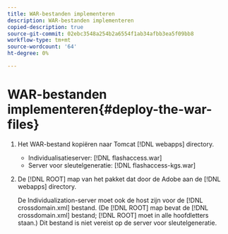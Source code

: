 ```yaml
---
title: WAR-bestanden implementeren
description: WAR-bestanden implementeren
copied-description: true
source-git-commit: 02ebc3548a254b2a6554f1ab34afbb3ea5f09bb8
workflow-type: tm+mt
source-wordcount: '64'
ht-degree: 0%

---
```


# WAR-bestanden implementeren{#deploy-the-war-files}

1. Het WAR-bestand kopiëren naar Tomcat [!DNL webapps] directory.

   * Individualisatieserver: [!DNL flashaccess.war]
   * Server voor sleutelgeneratie: [!DNL flashaccess-kgs.war]

1. De [!DNL ROOT] map van het pakket dat door de Adobe aan de [!DNL webapps] directory.

   De Individualization-server moet ook de host zijn voor de [!DNL crossdomain.xml] bestand. (De [!DNL ROOT] map bevat de [!DNL crossdomain.xml] bestand; [!DNL ROOT] moet in alle hoofdletters staan.) Dit bestand is niet vereist op de server voor sleutelgeneratie.
